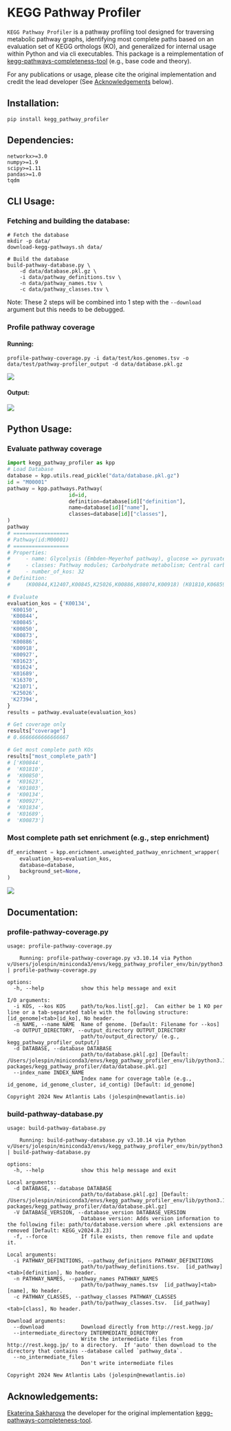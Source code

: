# KEGG Pathway Profiler
`KEGG Pathway Profiler` is a pathway profiling tool designed for traversing metabolic pathway graphs, identifying most complete paths based on an evaluation set of KEGG orthologs (KO), and generalized for internal usage within Python and via cli executables.  This package is a reimplementation of [kegg-pathways-completeness-tool](https://github.com/EBI-Metagenomics/kegg-pathways-completeness-tool) (e.g., base code and theory).  

For any publications or usage, please cite the original implementation and credit the lead developer (See [Acknowledgements](#acknowledgements) below).

## Installation:

```
pip install kegg_pathway_profiler
```

## Dependencies:

```
networkx>=3.0
numpy>=1.9
scipy>=1.11
pandas>=1.0
tqdm
```

## CLI Usage:

### Fetching and building the database:
```
# Fetch the database
mkdir -p data/
download-kegg-pathways.sh data/

# Build the database
build-pathway-database.py \
    -d data/database.pkl.gz \
    -i data/pathway_definitions.tsv \
    -n data/pathway_names.tsv \
    -c data/pathway_classes.tsv \
```
Note: These 2 steps will be combined into 1 step with the `--download` argument but this needs to be debugged.

### Profile pathway coverage

#### Running:
```
profile-pathway-coverage.py -i data/test/kos.genomes.tsv -o data/test/pathway-profiler_output -d data/database.pkl.gz
```
![](images/profile-pathway-coverage.png)

#### Output:
![](images/coverage.png)

## Python Usage:

### Evaluate pathway coverage
```python
import kegg_pathway_profiler as kpp
# Load Database
database = kpp.utils.read_pickle("data/database.pkl.gz")
id = "M00001"
pathway = kpp.pathways.Pathway(
                    id=id, 
                    definition=database[id]["definition"],
                    name=database[id]["name"],
                    classes=database[id]["classes"],
)
pathway
# ==================
# Pathway(id:M00001)
# ==================
# Properties:
#     - name: Glycolysis (Embden-Meyerhof pathway), glucose => pyruvate
#     - classes: Pathway modules; Carbohydrate metabolism; Central carbohydrate metabolism
#     - number_of_kos: 32
# Definition:
#     (K00844,K12407,K00845,K25026,K00886,K08074,K00918) (K01810,K06859,K13810,K15916) (K00850,K16370,K21071,K00918) (K01623,K01624,K11645,K16305,K16306) K01803 ((K00134,K00150) K00927,K11389) (K01834,K15633,K15634,K15635) (K01689,K27394) (K00873,K12406)

# Evaluate
evaluation_kos = {'K00134',
 'K00150',
 'K00844',
 'K00845',
 'K00850',
 'K00873',
 'K00886',
 'K00918',
 'K00927',
 'K01623',
 'K01624',
 'K01689',
 'K16370',
 'K21071',
 'K25026',
 'K27394',
}
results = pathway.evaluate(evaluation_kos)

# Get coverage only
results["coverage"]
# 0.6666666666666667

# Get most complete path KOs
results["most_complete_path"]
# ['K00844',
#  'K01810',
#  'K00850',
#  'K01623',
#  'K01803',
#  'K00134',
#  'K00927',
#  'K01834',
#  'K01689',
#  'K00873']

```

### Most complete path set enrichment (e.g., step enrichment)

```python
df_enrichment = kpp.enrichment.unweighted_pathway_enrichment_wrapper(
    evaluation_kos=evaluation_kos, 
    database=database,
    background_set=None,
)
```
![](images/enrichment.png)



## Documentation: 

### profile-pathway-coverage.py
```
usage: profile-pathway-coverage.py

    Running: profile-pathway-coverage.py v3.10.14 via Python v/Users/jolespin/miniconda3/envs/kegg_pathway_profiler_env/bin/python3.10 | profile-pathway-coverage.py

options:
  -h, --help            show this help message and exit

I/O arguments:
  -i KOS, --kos KOS     path/to/kos.list[.gz].  Can either be 1 KO per line or a tab-separated table with the following structure: [id_genome]<tab>[id_ko], No header.
  -n NAME, --name NAME  Name of genome. [Default: Filename for --kos]
  -o OUTPUT_DIRECTORY, --output_directory OUTPUT_DIRECTORY
                        path/to/output_directory/ (e.g., kegg_pathway_profiler_output/]
  -d DATABASE, --database DATABASE
                        path/to/database.pkl[.gz] [Default: /Users/jolespin/miniconda3/envs/kegg_pathway_profiler_env/lib/python3.10/site-packages/kegg_pathway_profiler/data/database.pkl.gz]
  --index_name INDEX_NAME
                        Index name for coverage table (e.g., id_genome, id_genome_cluster, id_contig) [Default: id_genome]

Copyright 2024 New Atlantis Labs (jolespin@newatlantis.io)
```

### build-pathway-database.py
```
usage: build-pathway-database.py

    Running: build-pathway-database.py v3.10.14 via Python v/Users/jolespin/miniconda3/envs/kegg_pathway_profiler_env/bin/python3.10 | build-pathway-database.py

options:
  -h, --help            show this help message and exit

Local arguments:
  -d DATABASE, --database DATABASE
                        path/to/database.pkl[.gz] [Default: /Users/jolespin/miniconda3/envs/kegg_pathway_profiler_env/lib/python3.10/site-packages/kegg_pathway_profiler/data/database.pkl.gz]
  -V DATABASE_VERSION, --database_version DATABASE_VERSION
                        Database version: Adds version information to the following file: path/to/database.version where .pkl extensions are removed [Default: KEGG_v2024.8.23]
  -f, --force           If file exists, then remove file and update it.

Local arguments:
  -i PATHWAY_DEFINITIONS, --pathway_definitions PATHWAY_DEFINITIONS
                        path/to/pathway_definitions.tsv.  [id_pathway]<tab>[definition], No header.
  -n PATHWAY_NAMES, --pathway_names PATHWAY_NAMES
                        path/to/pathway_names.tsv  [id_pathway]<tab>[name], No header.
  -c PATHWAY_CLASSES, --pathway_classes PATHWAY_CLASSES
                        path/to/pathway_classes.tsv.  [id_pathway]<tab>[class], No header.

Download arguments:
  --download            Download directly from http://rest.kegg.jp/
  --intermediate_directory INTERMEDIATE_DIRECTORY
                        Write the intermediate files from http://rest.kegg.jp/ to a directory.  If 'auto' then download to the directory that contains --database called `pathway_data`.
  --no_intermediate_files
                        Don't write intermediate files

Copyright 2024 New Atlantis Labs (jolespin@newatlantis.io)
```


## Acknowledgements: 
[Ekaterina Sakharova](https://github.com/KateSakharova) the developer for the original implementation [kegg-pathways-completeness-tool](https://github.com/EBI-Metagenomics/kegg-pathways-completeness-tool).
